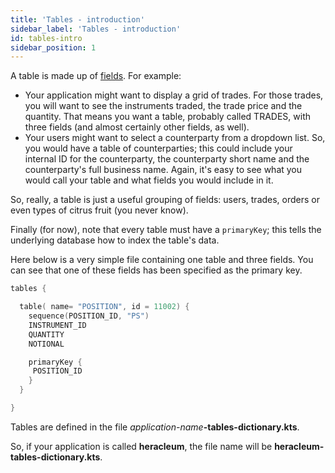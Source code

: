 ```yaml
---
title: 'Tables - introduction'
sidebar_label: 'Tables - introduction'
id: tables-intro
sidebar_position: 1
---
```


A table is made up of [fields](/database/fields-tables-views/fields). For example:

- Your application might want to display a grid of trades. For those trades, you will want to see the instruments traded, the trade price and the quantity. That means you want a table, probably called TRADES, with three fields (and almost certainly other fields, as well).
- Your users might want to select a counterparty from a dropdown list. So, you would have a table of counterparties; this could include your internal ID for the counterparty, the counterparty short name and the counterparty's full business name. Again, it's easy to see what you would call your table and what fields you would include in it.

So, really, a table is just a useful grouping of fields: users, trades, orders or even types of citrus fruit (you never know).

Finally (for now), note that every table must have a `primaryKey`; this tells the underlying database how to index the table's data.

Here below is a very simple file containing one table and three fields. You can see that one of these fields has been specified as the primary key.

```kotlin
tables {

  table( name= "POSITION", id = 11002) {
    sequence(POSITION_ID, "PS")
    INSTRUMENT_ID
    QUANTITY
    NOTIONAL

    primaryKey {
     POSITION_ID
    }
  }

}
```

Tables are defined in the file _application-name_**-tables-dictionary.kts**. 

So, if your application is called **heracleum**, the file name will be **heracleum-tables-dictionary.kts**.

